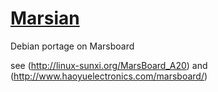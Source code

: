 # [Marsian](https://maxime-hanicotte.github.io/Marsian/)
Debian portage on Marsboard


see (http://linux-sunxi.org/MarsBoard_A20)
and (http://www.haoyuelectronics.com/marsboard/)
